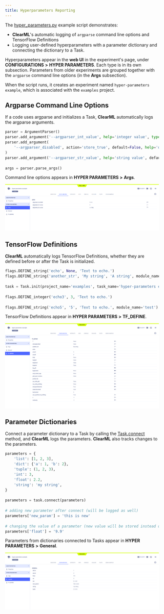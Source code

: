```yaml
---
title: Hyperparameters Reporting
---
```


The [hyper_parameters.py](https://github.com/allegroai/clearml/blob/master/examples/reporting/hyper_parameters.py) example 
script demonstrates: 
* **ClearML**'s automatic logging of `argparse` command line options and TensorFlow Definitions
* Logging user-defined hyperparameters with a parameter dictionary and connecting the dictionary to a Task. 

Hyperparameters appear in the **web UI** in the experiment's page, under **CONFIGURATIONS** **>** **HYPER PARAMETERS**. 
Each type is in its own subsection. Parameters from older experiments are grouped together with the ``argparse`` command 
line options (in the **Args** subsection).

When the script runs, it creates an experiment named `hyper-parameters example`, which is associated with the `examples` project.

## Argparse Command Line Options

If a code uses argparse and initializes a Task, **ClearML** automatically logs the argparse arguments.
 
```python
parser = ArgumentParser()
parser.add_argument('--argparser_int_value', help='integer value', type=int, default=1)
parser.add_argument(
    '--argparser_disabled', action='store_true', default=False, help='disables something'
)
parser.add_argument('--argparser_str_value', help='string value', default='a string')
    
args = parser.parse_args()
```

Command line options appears in **HYPER PARAMETERS** **>** **Args**.

![image](../../img/examples_reporting_hyper_param_01.png)

## TensorFlow Definitions

**ClearML** automatically logs TensorFlow Definitions, whether they are defined before or after the Task is initialized.

```python
flags.DEFINE_string('echo', None, 'Text to echo.')
flags.DEFINE_string('another_str', 'My string', 'A string', module_name='test')

task = Task.init(project_name='examples', task_name='hyper-parameters example')
    
flags.DEFINE_integer('echo3', 3, 'Text to echo.')
    
flags.DEFINE_string('echo5', '5', 'Text to echo.', module_name='test')

```    

TensorFlow Definitions appear in **HYPER PARAMETERS** **>** **TF_DEFINE**.

![image](../../img/examples_reporting_hyper_param_03.png)

## Parameter Dictionaries

Connect a parameter dictionary to a Task by calling the [Task.connect](../../references/sdk/task.md#connect)
method, and **ClearML** logs the parameters. **ClearML** also tracks changes to the parameters.

```python
parameters = {
    'list': [1, 2, 3],
    'dict': {'a': 1, 'b': 2},
    'tuple': (1, 2, 3),
    'int': 3,
    'float': 2.2,
    'string': 'my string',
}
    
parameters = task.connect(parameters)
    
# adding new parameter after connect (will be logged as well)
parameters['new_param'] = 'this is new'
  
# changing the value of a parameter (new value will be stored instead of previous one)
parameters['float'] = '9.9'

```

Parameters from dictionaries connected to Tasks appear in **HYPER PARAMETERS** **>** **General**.

![image](../../img/examples_reporting_hyper_param_02.png)

